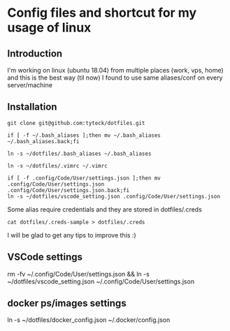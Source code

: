 # Config files and shortcut for my usage of linux

## Introduction
I'm working on linux (ubuntu 18.04) from multiple places (work, vps, home) and 
this is the best way (til now) I found to use same aliases/conf on every 
server/machine 

## Installation 

```
git clone git@github.com:tyteck/dotfiles.git

if [ -f ~/.bash_aliases ];then mv ~/.bash_aliases ~/.bash_aliases.back;fi

ln -s ~/dotfiles/.bash_aliases ~/.bash_aliases

ln -s ~/dotfiles/.vimrc ~/.vimrc

if [ -f .config/Code/User/settings.json ];then mv .config/Code/User/settings.json .config/Code/User/settings.json.back;fi
ln -s ~/dotfiles/vscode_setting.json .config/Code/User/settings.json
```


Some alias require credentials and they are stored in dotfiles/.creds
```
cat dotfiles/.creds-sample > dotfiles/.creds
```
I will be glad to get any tips to improve this :)


## VSCode settings
rm -fv ~/.config/Code/User/settings.json && ln -s ~/dotfiles/vscode_setting.json ~/.config/Code/User/settings.json


## docker ps/images settings
ln -s ~/dotfiles/docker_config.json ~/.docker/config.json

